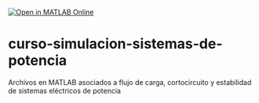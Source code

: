 [![Open in MATLAB Online](https://www.mathworks.com/images/responsive/global/open-in-matlab-online.svg)](https://matlab.mathworks.com/open/github/v1?repo=tuliohernandez/curso-simulacion-sistemas-de-potencia)
# curso-simulacion-sistemas-de-potencia
Archivos en MATLAB asociados a flujo de carga, cortocircuito y estabilidad de sistemas eléctricos de potencia
